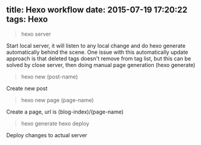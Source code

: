 title: Hexo workflow
date: 2015-07-19 17:20:22
tags: Hexo
---
> hexo server

Start local server, it will listen to any local change and do hexo generate automatically behind the scene.
One issue with this automatically update approach is that deleted tags doesn't remove from tag list, but this can be solved
by close server, then doing manual page generation (hexo generate)

> hexo new (post-name)

Create new post

> hexo new page (page-name)

Create a page, url is (blog-index)/(page-name)

> hexo generate
> hexo deploy

Deploy changes to actual server
